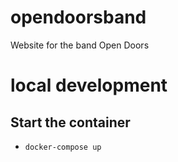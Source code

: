 # opendoorsband
Website for the band Open Doors

# local development

## Start the container

- `docker-compose up`

